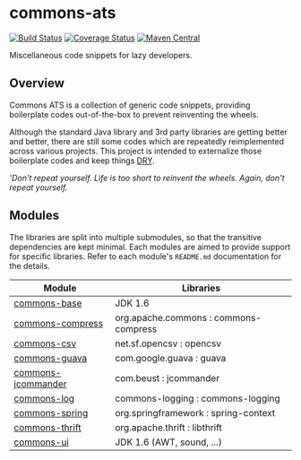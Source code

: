 # commons-ats
[![Build Status][travis-icon]][travis-page] [![Coverage Status][coverall-icon]][coverall-page] [![Maven Central][maven-icon]][maven-page]

Miscellaneous code snippets for lazy developers.


## Overview

Commons ATS is a collection of generic code snippets, providing 
boilerplate codes out-of-the-box to prevent reinventing the wheels.

Although the standard Java library and 3rd party libraries are getting better and better, 
there are still some codes which are repeatedly reimplemented across various projects. 
This project is intended to externalize those boilerplate codes 
and keep things [DRY](https://en.wikipedia.org/wiki/Don%27t_repeat_yourself).

*'Don't repeat yourself. Life is too short to reinvent the wheels. Again, don't repeat yourself.*
 

## Modules

The libraries are split into multiple submodules, so that the transitive dependencies are kept minimal.
Each modules are aimed to provide support for specific libraries. 
Refer to each module's `README.md` documentation for the details.


|Module                                      |Libraries                            |
|--------------------------------------------|-------------------------------------|
|[commons-base](tree/master/base)            |JDK 1.6                              |
|[commons-compress](tree/master/compress)    |org.apache.commons : commons-compress|
|[commons-csv](tree/master/csv)              |net.sf.opencsv : opencsv             |
|[commons-guava](tree/master/guava)          |com.google.guava : guava             |
|[commons-jcommander](tree/master/jcommander)|com.beust : jcommander               |
|[commons-log](tree/master/log)              |commons-logging : commons-logging    |
|[commons-spring](tree/master/spring)        |org.springframework : spring-context |
|[commons-thrift](tree/master/thrift)        |org.apache.thrift : libthrift        |
|[commons-ui](tree/master/ui)                |JDK 1.6 (AWT, sound, ...)            |


[travis-page]:https://travis-ci.org/after-the-sunrise/commons-ats
[travis-icon]:https://travis-ci.org/after-the-sunrise/commons-ats.svg?branch=master
[coverall-page]:https://coveralls.io/github/after-the-sunrise/commons-ats?branch=master
[coverall-icon]:https://coveralls.io/repos/github/after-the-sunrise/commons-ats/badge.svg?branch=master
[maven-page]:https://maven-badges.herokuapp.com/maven-central/com.after_sunrise.commons/commons-ats
[maven-icon]:https://maven-badges.herokuapp.com/maven-central/com.after_sunrise.commons/commons-ats/badge.svg
